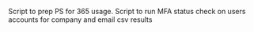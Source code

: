 Script to prep PS for 365 usage. Script to run MFA status check on users accounts for company and email csv results
